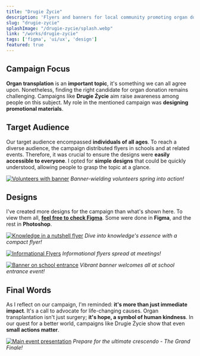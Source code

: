 ```yaml
---
title: "Drugie Życie"
description: 'Flyers and banners for local community promoting organ donation campaign.'
slug: "drugie-zycie"
splashImage: "/drugie-zycie/splash.webp"
link: "/works/drugie-zycie"
tags: ['figma', 'ui/ux', 'design']
featured: true
---
```


## Campaign Focus

**Organ transplation** is an **important topic**, it's something we can all agree upon.
Nonetheless, finding the right candidate for organ donation remains challenging.
Campaigns like **Drugie Życie** aim raise awareness among people on this subject.
My role in the mentioned campaign was **designing promotional materials**.

## Target Audience

Our target audience encompassed **individuals of all ages**. To reach a diverse audience,
the campaign distributed flyers in schools and at related events.
Therefore, it was crucial to ensure the designs were **easily accessible to everyone**.
I opted for **simple designs** that could be quickly understood, allowing people to grasp the topic at a glance.

[![Volunteers with banner](/drugie-zycie/banner-in-use.jpg)](/drugie-zycie/banner-in-use.jpg)
*Banner-wielding volunteers spring into action!*

## Designs

I've created more designs for the campaign than what's shown here.
To view them all, **[feel free to check Figma](https://www.figma.com/file/1i6E1yI0MNBLCEiCwh9cOq/Flyers?type=design&node-id=22%3A401&mode=design&t=6p9g4W2a9Yog69VF-1)**.
Some were done in **Figma**, and the rest in **Photoshop**.

[![Knowledge in a nutshell flyer](/drugie-zycie/wiedza-w-pigulce.jpg)](/drugie-zycie/wiedza-w-pigulce.jpg)
*Dive into knowledge's essence with a compact flyer!*

[![Informational Flyers](/drugie-zycie/promotion-flyers.jpg)](/drugie-zycie/promotion-flyers.jpg)
*Informational flyers spread at meetings!*

[![Banner on school entrance](/drugie-zycie/banner-on-school.jpg)](/drugie-zycie/banner-on-school.jpg)
*Vibrant banner welcomes all at school entrance event!*

## Final Words

As I reflect on our campaign, I'm reminded: **it's more than just immediate impact**.
It's a call to advocate for life-changing causes.
Organ transplantation isn't just surgery; **it's hope, a symbol of human kindness**.
In our quest for a better world, campaigns like Drugie Życie show that even **small actions matter**.

[![Main event presentation](/drugie-zycie/finale.jpg)](/drugie-zycie/finale.jpg)
*Prepare for the ultimate crescendo - The Grand Finale!*
